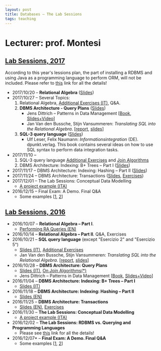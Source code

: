 ```yaml
---
layout: post
title: Databases – The Lab Sessions
tags: teaching
---
```


# Lecturer: prof. Montesi
## [Lab Sessions, 2017](#2017)

According to this year's lessions plan, the part of installing a RDBMS and using Java as a programming language to perform ORM, will not be included. Please refer to [this](https://jackbergus.github.io/2016-12-02-labsession/) link for all the details!

* 2017/10/20 – **Relational Algebra** ([Slides](https://drive.google.com/open?id=0B5EQQQtU0zzpaUlvTnF5RGdlYWs))
* 2017/10/27 – Several Topics:
     1. Relational Algebra, [Additional Exercises (IT)](http://jackbergus.alwaysdata.net/DB2016_2017/Ex02_2017.pdf), Q&A. 
     2. **DBMS Architecture - Query Plans** ([Slides](https://drive.google.com/open?id=0B5EQQQtU0zzpRC1yT1plb2RCWFk))
         * Jens Dittrich – Patterns in Data Management [[Book](https://infosys.uni-saarland.de/datenbankenlernen/Patterns_In_Data_Management_Preview.pdf), [Slides+Video](https://www.youtube.com/user/jensdit/playlists?shelf_id=12&sort=dd&view=50)]
         * Jan Van den Bussche, Stijn Vansummeren: *Translating SQL into the Relational Algebra*. [[report](http://cs.ulb.ac.be/public/_media/teaching/infoh417/sql2alg_eng.pdf), [slides](http://cs.ulb.ac.be/public/_media/teaching/infoh417/01_-_sql2alg-sol-slides.pdf)]
     3. **SQL-3 query language** ([Slides](https://drive.google.com/open?id=0B5EQQQtU0zzpOFNjVXRNQTI5V2s))
         * Ulf Leser, Felix Naumann: *Informationsintegration* (DE). dpunkt.verlag. This book contains several ideas on how to use SQL syntax to perform data integration tasks.
* 2017/11/10 – 
     1. SQL-3 query language [Additional Exercises](http://jackbergus.alwaysdata.net/DB2016_2017/EX02-bis.pdf) and [Join Algorithms](http://jackbergus.alwaysdata.net/DB2016_2017/EX03-bis.pdf)
     2. DBMS Architecture: Indexing: B+ Trees – Part I ([Slides](https://drive.google.com/open?id=0B5EQQQtU0zzpbVZ3elFsLThyRFk))
* 2017/11/17 – DBMS Architecture: Indexing: Hashing – Part II ([Slides](https://drive.google.com/open?id=0B5EQQQtU0zzpZmpqeXBrcFJSaHc))
* 2017/11/24 – DBMS Architecture: Transactions ([Slides](https://drive.google.com/open?id=0B5EQQQtU0zzpb0JibnRBOGdvd0k), [Exercises](http://jackbergus.alwaysdata.net/DB2016_2017/AdditionalTransaction_print.pdf))
* 2017/12/01 – The Lab Sessions: Conceptual Data Modelling
    * [A project example (ITA)](http://jackbergus.alwaysdata.net/dbexample.pdf)
* 2016/12/15 – Final Exam: A Demo. Final Q&A
    * Some examples [[1](https://drive.google.com/open?id=0B5EQQQtU0zzpcnltc1ZXX19vX2M), [2](http://jackbergus.alwaysdata.net/DB2016_2017/export/esame_20160113.pdf)]

## [Lab Sessions, 2016](#2016)

* 2016/10/07 – **Relational Algebra – Part I**.
    * [Performing RA Queries (EN)](http://jackbergus.alwaysdata.net/DB2016_2017/EX01.pdf)
* 2016/10/14 – **Relational Algebra – Part II**. Q&A, Exercises
* 2016/10/21 – **SQL query language** (except "Esercizio 2" and "Esercizio 5")
    * [Slides (IT)](http://jackbergus.alwaysdata.net/DB2016_2017/EX02.pdf), [Additional Exercises](http://jackbergus.alwaysdata.net/DB2016_2017/EX02-bis.pdf)
    * Jan Van den Bussche, Stijn Vansummeren: *Translating SQL into the Relational Algebra*. [[report](http://cs.ulb.ac.be/public/_media/teaching/infoh417/sql2alg_eng.pdf), [slides](http://cs.ulb.ac.be/public/_media/teaching/infoh417/01_-_sql2alg-sol-slides.pdf)]
* 2016/10/28 – **DBMS Architecture: Query Plans**
    * [Slides (IT)](http://jackbergus.alwaysdata.net/DB2016_2017/EX03.pdf), [On Join Algorithms(*)](http://jackbergus.alwaysdata.net/DB2016_2017/EX03-bis.pdf)
    * Jens Dittrich – Patterns in Data Management [[Book](https://infosys.uni-saarland.de/datenbankenlernen/Patterns_In_Data_Management_Preview.pdf), [Slides+Video](https://www.youtube.com/user/jensdit/playlists?shelf_id=12&sort=dd&view=50)]
* 2016/11/04 – **DBMS Architecture: Indexing: B+ Trees – Part I**
    * [Slides (IT)](http://jackbergus.alwaysdata.net/DB2016_2017/EX04.pdf)
* 2016/11/18 – **DBMS Architecture: Indexing: Hashing – Part II**
    * [Slides (EN)](http://jackbergus.alwaysdata.net/DB2016_2017/EX05.pdf)
* 2016/11/25 – **DBMS Architecture: Transactions**
    * [Slides (EN)](http://jackbergus.alwaysdata.net/DB2016_2017/EX06.pdf), [Exercises](http://jackbergus.alwaysdata.net/DB2016_2017/AdditionalTransaction_print.pdf)
* 2016/11/30 – **The Lab Sessions: Conceptual Data Modelling**
    * [A project example (ITA)](http://jackbergus.alwaysdata.net/dbexample.pdf)
* 2016/12/02 – **The Lab Sessions: RDBMS vs. Querying and Programming Languages**
    * Please see [this](https://jackbergus.github.io/2016-12-02-labsession/) link for all the details!
* 2016/12/07* – **Final Exam: A Demo. Final Q&A**
    * Some examples [[1](http://jackbergus.alwaysdata.net/DB2016_2017/export/ES-10-EsercitazioneEsame.pdf), [2](http://jackbergus.alwaysdata.net/DB2016_2017/export/esame_20160113.pdf)]
